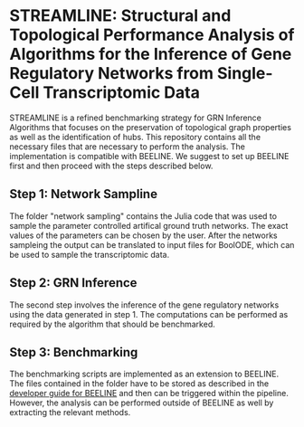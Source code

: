 # STREAMLINE: Structural and Topological Performance Analysis of Algorithms for the Inference of Gene Regulatory Networks from Single-Cell Transcriptomic Data

STREAMLINE is a refined benchmarking strategy for GRN Inference Algorithms that focuses on the preservation of topological graph properties as well as the identification of hubs. This repository contains all the necessary files that are necessary to perform the analysis. The implementation is compatible with BEELINE. We suggest to set up BEELINE first and then proceed with the steps described below.

## Step 1: Network Sampline
The folder "network sampling" contains the Julia code that was used to sample the parameter controlled artifical ground truth networks. The exact values of the parameters can be chosen by the user. After the networks sampleing the output can be translated to input files for BoolODE, which can be used to sample the transcriptomic data.

## Step 2: GRN Inference
The second step involves the inference of the gene regulatory networks using the data generated in step 1. The computations can be performed as required by the algorithm that should be benchmarked.

## Step 3: Benchmarking
The benchmarking scripts are implemented as an extension to BEELINE. The files contained in the folder have to be stored as described in the [developer guide for BEELINE](https://murali-group.github.io/Beeline/BEELINE.html#adding-a-new-evaluation-technique) and then can be triggered within the pipeline. However, the analysis can be performed outside of BEELINE as well by extracting the relevant methods. 
